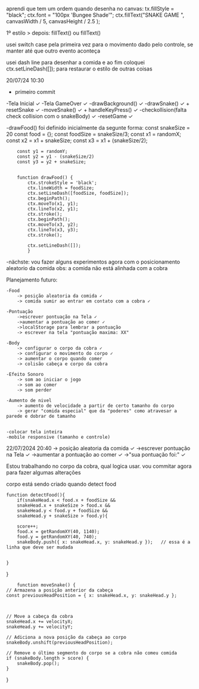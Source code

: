 aprendi que tem um ordem quando desenha no canvas:
    tx.fillStyle = "black";
    ctx.font = "100px 'Bungee Shade'";
    ctx.fillText("SNAKE GAME ", canvasWidth / 5, canvasHeight / 2.5 );

1º estilo > depois: fillText() ou fillText()

usei switch case pela primeira vez
    para o movimento dado pelo controle, se manter até que outro evento aconteça

usei dash line para desenhar a comida
    e ao fim coloquei  ctx.setLineDash([]); para restaurar o estilo de outras coisas


20/07/24 10:30
+ primeiro commit

-Tela Inicial ✓
-Tela GameOver ✓
-drawBackground() ✓
-drawSnake() ✓ + resetSnake ✓
-moveSnake() ✓ + handleKeyPress() ✓
-checkollision(falta check collision com o snakeBody) ✓
-resetGame ✓

-drawFood() foi definido inicialmente da segunte forma:
        const snakeSize = 20
        const food = {};
        const foodSize = snakeSize/3;
        const x1 = randomX;
        const x2 = x1 + snakeSize;
        const x3 = x1 + (snakeSize/2);

        const y1 = randomY;
        const y2 = y1 - (snakeSize/2)
        const y3 = y2 + snakeSize;
        
        
        function drawFood() {           
            ctx.strokeStyle = 'black';
            ctx.lineWidth = foodSize;            
            ctx.setLineDash([foodSize, foodSize]);
            ctx.beginPath();
            ctx.moveTo(x1, y1);
            ctx.lineTo(x2, y1);
            ctx.stroke();            
            ctx.beginPath();
            ctx.moveTo(x3, y2);
            ctx.lineTo(x3, y3);
            ctx.stroke();           
            
            ctx.setLineDash([]); 
            }

-nächste:
    vou fazer alguns experimentos agora com o posicionamento aleatorio da comida
    obs: a comida não está alinhada com a cobra

Planejamento futuro:

    -Food
        -> posição aleatoria da comida ✓
        -> comida sumir ao entrar em contato com a cobra ✓

    -Pontuação
        ->escrever pontuação na Tela ✓
        ->aumentar a pontuação ao comer ✓
        ->localStorage para lembrar a pontuação
        -> escrever na tela "pontuação maxima: XX"

    -Body
        -> configurar o corpo da cobra ✓
        -> configurar o movimento do corpo ✓
        -> aumentar o corpo quando comer 
        -> colisão cabeça e corpo da cobra

    -Efeito Sonoro
        -> som ao iniciar o jogo
        -> som ao comer
        -> som perder
    
    -Aumento de nivel
        -> aumento de velocidade a partir de certo tamanho do corpo
        -> gerar "comida especial" que da "poderes" como atravesar a parede e dobrar de tamanho


    -colocar tela inteira
    -mobile responsive (tamanho e controle)

22/07/2024 20:40
    -> posição aleatoria da comida ✓
    ->escrever pontuação na Tela ✓
    ->aumentar a pontuação ao comer ✓
    ->"sua pontuação foi:" ✓

Estou trabalhando no corpo da cobra, qual logica usar. vou commitar agora para fazer algumas alterações
 
 corpo está sendo criado quando detect food 

    function detectFood(){
        if(snakeHead.x < food.x + foodSize &&
        snakeHead.x + snakeSize > food.x &&
        snakeHead.y < food.y + foodSize &&
        snakeHead.y + snakeSize > food.y){
    
        score++;
        food.x = getRandomXY(40, 1140);
        food.y = getRandomXY(40, 740);
        snakeBody.push({ x: snakeHead.x, y: snakeHead.y });   // essa é a linha que deve ser mudada
        

    }
}



        function moveSnake() {
    // Armazena a posição anterior da cabeça
    const previousHeadPosition = { x: snakeHead.x, y: snakeHead.y };


  
    // Move a cabeça da cobra
    snakeHead.x += velocityX;
    snakeHead.y += velocityY;

    // Adiciona a nova posição da cabeça ao corpo
    snakeBody.unshift(previousHeadPosition);

    // Remove o último segmento do corpo se a cobra não comeu comida
    if (snakeBody.length > score) {
        snakeBody.pop();
    }
}

